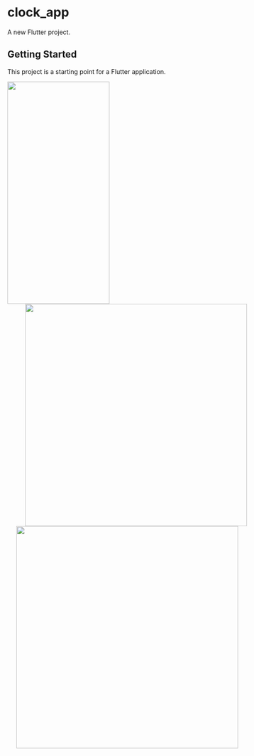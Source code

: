 # clock_app

A new Flutter project.

## Getting Started

This project is a starting point for a Flutter application.

<p>
  <img src="https://github.com/Ashupaldeora/clock_app/assets/143180848/b7911d6f-3cce-40cc-8d81-5d0b22222a31" height = "500" width="230" ">
   <img src="https://github.com/Ashupaldeora/clock_app/assets/143180848/d5a6e462-6fdb-4e9f-9f07-036ade0760d9" height = "500" hspace="40px">
   <img src="https://github.com/Ashupaldeora/clock_app/assets/143180848/02d4ad29-f3ff-458b-b420-681aa4ec2a0c" height = "500" hspace="20px">
</p>





